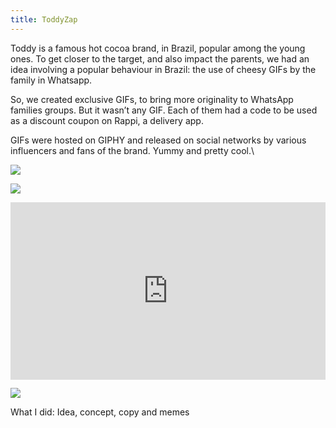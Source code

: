 ```yaml
---
title: ToddyZap
---
```

<div class="post-container">
  <div class="text-idea">
Toddy is a famous hot cocoa brand, in Brazil, popular among the young ones. To get closer to the target, and also impact the parents, we had an idea involving a popular behaviour in Brazil: the use of cheesy GIFs by the family in Whatsapp.

So, we created exclusive GIFs, to bring more originality to WhatsApp families groups. But it wasn’t any GIF. Each of them had a code to be used as a discount coupon on Rappi, a delivery app.

GIFs were hosted on GIPHY and released on social networks by various influencers and fans of the brand. Yummy and pretty cool.\

  </div>
  <div class="img-idea">


![](https://ucarecdn.com/e1623990-3d3b-4b90-8735-0775e976e0da/)

![](https://ucarecdn.com/03f98ffb-5035-4d7f-a655-79c7cc881220/)


  </div>
</div>

<div style="padding:56.25% 0 0 0;position:relative;"><iframe src="https://player.vimeo.com/video/309981349?title=0&byline=0&portrait=0" style="position:absolute;top:0;left:0;width:100%;height:100%;" frameborder="0" allow="autoplay; fullscreen" allowfullscreen></iframe></div><script src="https://player.vimeo.com/api/player.js"></script>

![](https://ucarecdn.com/44af72b8-5652-4e4b-bf72-4b7bccd3f258/)

What I did: Idea, concept, copy and memes